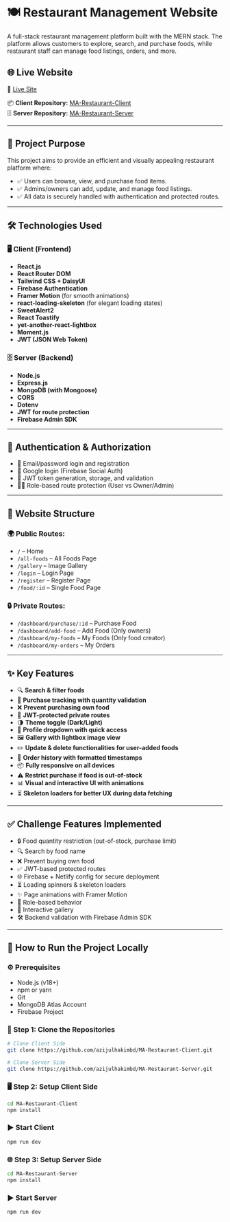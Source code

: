 # 🍽️ Restaurant Management Website

A full-stack restaurant management platform built with the MERN stack. The platform allows customers to explore, search, and purchase foods, while restaurant staff can manage food listings, orders, and more.

## 🌐 Live Website  
🔗 [Live Site](https://ma-restaurant.netlify.app)  

📦 **Client Repository:** [MA-Restaurant-Client](https://github.com/azijulhakimbd/MA-Restaurant-Client)  
🗄 **Server Repository:** [MA-Restaurant-Server](https://github.com/azijulhakimbd/MA-Restaurant-Server)  

---

## 🚀 Project Purpose

This project aims to provide an efficient and visually appealing restaurant platform where:
- ✅ Users can browse, view, and purchase food items.
- ✅ Admins/owners can add, update, and manage food listings.
- ✅ All data is securely handled with authentication and protected routes.

---

## 🛠️ Technologies Used

### 🖥️ Client (Frontend)
- **React.js**
- **React Router DOM**
- **Tailwind CSS + DaisyUI**
- **Firebase Authentication**
- **Framer Motion** (for smooth animations)
- **react-loading-skeleton** (for elegant loading states)
- **SweetAlert2**
- **React Toastify**
- **yet-another-react-lightbox**
- **Moment.js**
- **JWT (JSON Web Token)**

### 🗄️ Server (Backend)
- **Node.js**
- **Express.js**
- **MongoDB (with Mongoose)**
- **CORS**
- **Dotenv**
- **JWT for route protection**
- **Firebase Admin SDK**

---

## 🔐 Authentication & Authorization

- 🔐 Email/password login and registration
- 🔑 Google login (Firebase Social Auth)
- 🔏 JWT token generation, storage, and validation
- 🧑‍💼 Role-based route protection (User vs Owner/Admin)

---

## 🧭 Website Structure

### 🌍 Public Routes:
- `/` – Home  
- `/all-foods` – All Foods Page  
- `/gallery` – Image Gallery  
- `/login` – Login Page  
- `/register` – Register Page  
- `/food/:id` – Single Food Page  

### 🔒 Private Routes:
- `/dashboard/purchase/:id` – Purchase Food  
- `/dashboard/add-food` – Add Food (Only owners)  
- `/dashboard/my-foods` – My Foods (Only food creator)  
- `/dashboard/my-orders` – My Orders  

---

## ✨ Key Features

- 🔍 **Search & filter foods**
- 🛒 **Purchase tracking with quantity validation**
- ❌ **Prevent purchasing own food**
- 🔐 **JWT-protected private routes**
- 🌗 **Theme toggle (Dark/Light)**
- 🧾 **Profile dropdown with quick access**
- 🖼️ **Gallery with lightbox image view**
- ✏️ **Update & delete functionalities for user-added foods**
- 📅 **Order history with formatted timestamps**
- 📦 **Fully responsive on all devices**
- ⚠️ **Restrict purchase if food is out-of-stock**
- 📊 **Visual and interactive UI with animations**
- ⏳ **Skeleton loaders for better UX during data fetching**

---

## ✅ Challenge Features Implemented

- 🔒 Food quantity restriction (out-of-stock, purchase limit)
- 🔍 Search by food name
- ❌ Prevent buying own food
- ✅ JWT-based protected routes
- 🌐 Firebase + Netlify config for secure deployment
- ⏳ Loading spinners & skeleton loaders
- ✨ Page animations with Framer Motion
- 🧠 Role-based behavior
- 📸 Interactive gallery
- 🛠️ Backend validation with Firebase Admin SDK

---
## 📝 How to Run the Project Locally

### ⚙️ Prerequisites

- Node.js (v18+)
- npm or yarn
- Git
- MongoDB Atlas Account
- Firebase Project


### 📁 Step 1: Clone the Repositories

```bash
# Clone Client Side
git clone https://github.com/azijulhakimbd/MA-Restaurant-Client.git

# Clone Server Side
git clone https://github.com/azijulhakimbd/MA-Restaurant-Server.git
```

### 🖥️ Step 2: Setup Client Side

```bash
cd MA-Restaurant-Client
npm install
```
### ▶️ Start Client

```bash
npm run dev
```

### 🌐 Step 3: Setup Server Side

```bash
cd MA-Restaurant-Server
npm install
```
### ▶️ Start Server

```bash
npm run dev
```


